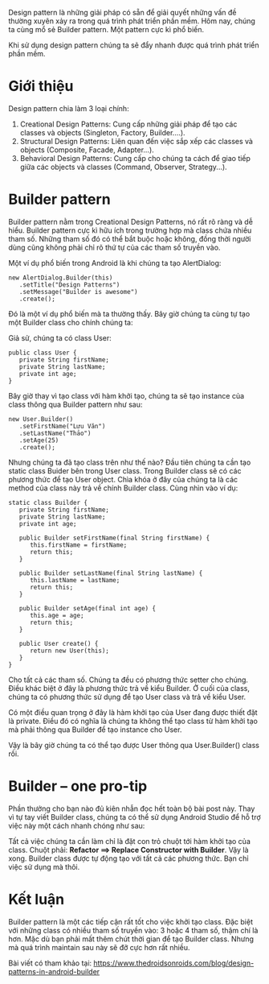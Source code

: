 Design pattern là những giải pháp có sẵn để giải quyết những vấn đề thường xuyên xảy ra trong quá trình phát triển phần mềm. Hôm nay, chúng ta cùng mổ sẻ Builder pattern. Một pattern cực kì phổ biến.

Khi sử dụng design pattern chúng ta sẽ đẩy nhanh được quá trình phát triển phần mềm.
# Giới thiệu
Design pattern chia làm 3 loại chính:
1. Creational Design Patterns:  Cung cấp những giải pháp để tạo các classes và objects (Singleton, Factory, Builder....).
2. Structural Design Patterns: Liên quan đến việc sắp xếp các classes và objects (Composite, Facade, Adapter...).
3. Behavioral Design Patterns: Cung cấp cho chúng ta cách để giao tiếp giữa các objects và classes (Command, Observer, Strategy...).
# Builder pattern
Builder pattern nằm trong  Creational Design Patterns, nó rất rõ ràng và dễ hiểu. Builder pattern cực kì hữu ích trong trường hợp mà class chứa nhiều tham số. Những tham số đó có thể bắt buộc hoặc không, đồng thời người dùng cũng không phải chỉ rõ thứ tự của các tham số truyền vào. 

Một ví dụ phổ biến trong Android là khi chúng ta tạo AlertDialog:
```
new AlertDialog.Builder(this)
   .setTitle("Design Patterns")
   .setMessage("Builder is awesome")
   .create();
```
Đó là một ví dụ phổ biến mà ta thường thấy. Bây giờ chúng ta cùng tự tạo một Builder class cho chính chúng ta:

Giả sử, chúng ta có class User:

```
public class User {
   private String firstName;
   private String lastName;
   private int age;
}
```
Bây giờ thay vì tạo class với hàm khởi tạo, chúng ta sẽ tạo instance của class thông qua Builder pattern như sau:

```
new User.Builder()
   .setFirstName("Lưu Văn")
   .setLastName("Thảo")
   .setAge(25)
   .create();
```
Nhưng chúng ta đã tạo class trên như thế nào?  Đầu tiên chúng ta cần tạo static class Buider bên trong User class. Trong Builder class sẽ có các phương thức để tạo User object. Chìa khóa ở đây của chúng ta là các method của class này trả về chính Builder class. Cùng nhìn vào ví dụ:

```
static class Builder {
   private String firstName;
   private String lastName;
   private int age;
 
   public Builder setFirstName(final String firstName) {
      this.firstName = firstName;
      return this;
   }
 
   public Builder setLastName(final String lastName) {
      this.lastName = lastName;
      return this;
   }
 
   public Builder setAge(final int age) {
      this.age = age;
      return this;
   }
 
   public User create() {
      return new User(this);
   }
}
```
Cho tất cả các tham số. Chúng ta đều có phương thức setter cho chúng. Điều khác biệt ở đây là phương thức trả về kiểu Builder. Ở cuối của class, chúng ta có phương thức sử dụng để tạo User class và trả về kiểu User.

Có một điều quan trọng ở đây là hàm khởi tạo của User đang được thiết đặt là private. Điều đó có  nghĩa là chúng ta không thể tạo class từ hàm khởi tạo mà phải thông qua Builder để tạo instance cho User.

Vậy là bây giờ chúng ta có thể tạo được User thông qua User.Builder() class rồi.
# Builder – one pro-tip
Phần thưởng cho bạn nào đủ kiên nhẫn đọc hết toàn bộ bài post này. Thay vì tự tay viết Builder class, chúng ta có thể sử dụng Android Studio để hỗ trợ việc này một cách nhanh chóng như sau:

Tất cả việc chúng ta cần làm chỉ là đặt con trỏ chuột tới hàm khởi tạo của class. Chuột phải: **Refactor ==> Replace Constructor with Builder**. Vậy là xong. Builder class được tự động tạo với tất cả các phương thức. Bạn chỉ việc sử dụng mà thôi. 
#  Kết luận
Builder pattern là một các tiếp cận rất tốt cho việc khởi tạo class. Đặc biệt với những class có nhiều tham số truyền vào: 3 hoặc 4 tham số, thậm chí là hơn. Mặc dù bạn phải mất thêm chút thời gian để tạo Builder class. Nhưng mà quá trình maintain sau này sẽ đỡ cực hơn rất nhiều.

Bài viết có tham khảo tại: https://www.thedroidsonroids.com/blog/design-patterns-in-android-builder